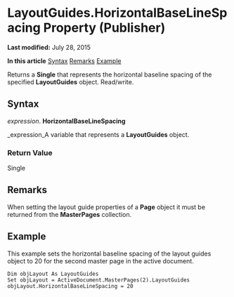 
# LayoutGuides.HorizontalBaseLineSpacing Property (Publisher)

 **Last modified:** July 28, 2015

 **In this article**
 [Syntax](#sectionSection0)
 [Remarks](#sectionSection1)
 [Example](#sectionSection2)


Returns a  **Single** that represents the horizontal baseline spacing of the specified **LayoutGuides** object. Read/write.


## Syntax
<a name="sectionSection0"> </a>

 _expression_. **HorizontalBaseLineSpacing**

 _expression_A variable that represents a  **LayoutGuides** object.


### Return Value

Single


## Remarks
<a name="sectionSection1"> </a>

When setting the layout guide properties of a  **Page** object it must be returned from the **MasterPages** collection.


## Example
<a name="sectionSection2"> </a>

This example sets the horizontal baseline spacing of the layout guides object to 20 for the second master page in the active document.


```
Dim objLayout As LayoutGuides 
Set objLayout = ActiveDocument.MasterPages(2).LayoutGuides 
objLayout.HorizontalBaseLineSpacing = 20 

```

